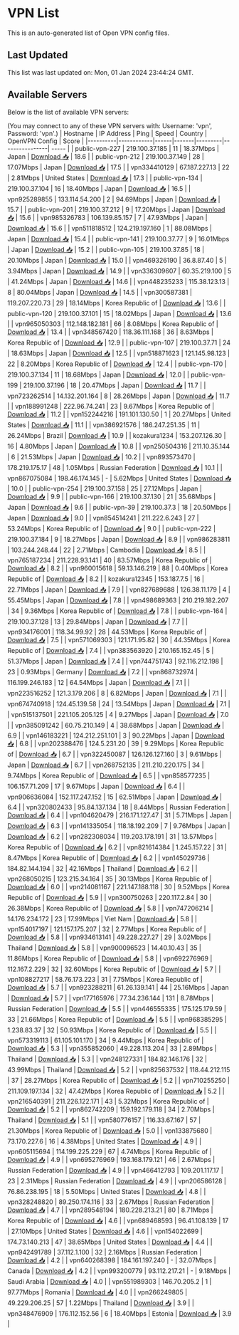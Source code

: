 # VPN List

This is an auto-generated list of Open VPN config files.

## Last Updated

This list was last updated on: Mon, 01 Jan 2024 23:44:24 GMT.

## Available Servers

Below is the list of available VPN servers:

(You may connect to any of these VPN servers with: Username: 'vpn', Password: 'vpn'.)
| Hostname | IP Address | Ping | Speed | Country | OpenVPN Config | Score |
|----------|------------|------|-------|---------|----------------| ----- |
| public-vpn-227 | 219.100.37.185 | 11 | 18.37Mbps | Japan | [Download 📥](./configs/server_0_JP.ovpn) | 18.6 |
| public-vpn-212 | 219.100.37.149 | 28 | 17.07Mbps | Japan | [Download 📥](./configs/server_1_JP.ovpn) | 17.5 |
| vpn334410129 | 67.187.227.13 | 22 | 2.81Mbps | United States | [Download 📥](./configs/server_2_US.ovpn) | 17.3 |
| public-vpn-134 | 219.100.37.104 | 16 | 18.40Mbps | Japan | [Download 📥](./configs/server_3_JP.ovpn) | 16.5 |
| vpn925289855 | 133.114.54.200 | 2 | 94.69Mbps | Japan | [Download 📥](./configs/server_4_JP.ovpn) | 15.7 |
| public-vpn-201 | 219.100.37.212 | 9 | 17.20Mbps | Japan | [Download 📥](./configs/server_5_JP.ovpn) | 15.6 |
| vpn985326783 | 106.139.85.157 | 7 | 47.93Mbps | Japan | [Download 📥](./configs/server_6_JP.ovpn) | 15.6 |
| vpn511818512 | 124.219.197.160 | 1 | 88.08Mbps | Japan | [Download 📥](./configs/server_7_JP.ovpn) | 15.4 |
| public-vpn-141 | 219.100.37.77 | 9 | 16.01Mbps | Japan | [Download 📥](./configs/server_8_JP.ovpn) | 15.2 |
| public-vpn-105 | 219.100.37.85 | 18 | 20.10Mbps | Japan | [Download 📥](./configs/server_9_JP.ovpn) | 15.0 |
| vpn469326190 | 36.8.87.40 | 5 | 3.94Mbps | Japan | [Download 📥](./configs/server_10_JP.ovpn) | 14.9 |
| vpn336309607 | 60.35.219.100 | 5 | 41.24Mbps | Japan | [Download 📥](./configs/server_11_JP.ovpn) | 14.6 |
| vpn448235233 | 115.38.123.13 | 8 | 80.04Mbps | Japan | [Download 📥](./configs/server_12_JP.ovpn) | 14.5 |
| vpn300587381 | 119.207.220.73 | 29 | 18.14Mbps | Korea Republic of | [Download 📥](./configs/server_13_KR.ovpn) | 13.6 |
| public-vpn-120 | 219.100.37.101 | 15 | 18.02Mbps | Japan | [Download 📥](./configs/server_14_JP.ovpn) | 13.6 |
| vpn965050303 | 112.148.182.181 | 66 | 8.08Mbps | Korea Republic of | [Download 📥](./configs/server_15_KR.ovpn) | 13.4 |
| vpn348567420 | 118.36.111.168 | 36 | 8.63Mbps | Korea Republic of | [Download 📥](./configs/server_16_KR.ovpn) | 12.9 |
| public-vpn-107 | 219.100.37.71 | 24 | 18.63Mbps | Japan | [Download 📥](./configs/server_17_JP.ovpn) | 12.5 |
| vpn518871623 | 121.145.98.123 | 22 | 8.20Mbps | Korea Republic of | [Download 📥](./configs/server_18_KR.ovpn) | 12.4 |
| public-vpn-170 | 219.100.37.134 | 11 | 18.68Mbps | Japan | [Download 📥](./configs/server_19_JP.ovpn) | 12.0 |
| public-vpn-199 | 219.100.37.196 | 18 | 20.47Mbps | Japan | [Download 📥](./configs/server_20_JP.ovpn) | 11.7 |
| vpn723262514 | 14.132.201.164 | 8 | 28.26Mbps | Japan | [Download 📥](./configs/server_21_JP.ovpn) | 11.7 |
| vpn188991248 | 222.96.74.241 | 23 | 9.67Mbps | Korea Republic of | [Download 📥](./configs/server_22_KR.ovpn) | 11.2 |
| vpn152244216 | 191.101.130.50 | 1 | 20.27Mbps | United States | [Download 📥](./configs/server_23_US.ovpn) | 11.1 |
| vpn386921576 | 186.247.251.35 | 11 | 26.24Mbps | Brazil | [Download 📥](./configs/server_24_BR.ovpn) | 10.9 |
| kozakura1234 | 153.207.126.30 | 16 | 4.80Mbps | Japan | [Download 📥](./configs/server_25_JP.ovpn) | 10.8 |
| vpn250504316 | 211.10.35.144 | 6 | 21.53Mbps | Japan | [Download 📥](./configs/server_26_JP.ovpn) | 10.2 |
| vpn893573470 | 178.219.175.17 | 48 | 1.05Mbps | Russian Federation | [Download 📥](./configs/server_27_RU.ovpn) | 10.1 |
| vpn867075084 | 198.46.174.145 | - | 5.62Mbps | United States | [Download 📥](./configs/server_28_US.ovpn) | 10.0 |
| public-vpn-254 | 219.100.37.158 | 25 | 27.12Mbps | Japan | [Download 📥](./configs/server_29_JP.ovpn) | 9.9 |
| public-vpn-166 | 219.100.37.130 | 21 | 35.68Mbps | Japan | [Download 📥](./configs/server_30_JP.ovpn) | 9.6 |
| public-vpn-39 | 219.100.37.3 | 18 | 20.50Mbps | Japan | [Download 📥](./configs/server_31_JP.ovpn) | 9.0 |
| vpn854514241 | 211.222.6.243 | 27 | 53.24Mbps | Korea Republic of | [Download 📥](./configs/server_32_KR.ovpn) | 9.0 |
| public-vpn-222 | 219.100.37.184 | 9 | 18.27Mbps | Japan | [Download 📥](./configs/server_33_JP.ovpn) | 8.9 |
| vpn986283811 | 103.244.248.44 | 22 | 2.71Mbps | Cambodia | [Download 📥](./configs/server_34_KH.ovpn) | 8.5 |
| vpn765187234 | 211.228.93.141 | 40 | 83.57Mbps | Korea Republic of | [Download 📥](./configs/server_35_KR.ovpn) | 8.2 |
| vpn960015618 | 59.13.146.219 | 88 | 0.40Mbps | Korea Republic of | [Download 📥](./configs/server_36_KR.ovpn) | 8.2 |
| kozakura12345 | 153.187.7.5 | 16 | 22.71Mbps | Japan | [Download 📥](./configs/server_37_JP.ovpn) | 7.9 |
| vpn827689688 | 126.38.11.179 | 4 | 55.45Mbps | Japan | [Download 📥](./configs/server_38_JP.ovpn) | 7.8 |
| vpn498689363 | 210.219.182.207 | 34 | 9.36Mbps | Korea Republic of | [Download 📥](./configs/server_39_KR.ovpn) | 7.8 |
| public-vpn-164 | 219.100.37.128 | 13 | 29.84Mbps | Japan | [Download 📥](./configs/server_40_JP.ovpn) | 7.7 |
| vpn934176001 | 118.34.99.92 | 28 | 44.53Mbps | Korea Republic of | [Download 📥](./configs/server_41_KR.ovpn) | 7.5 |
| vpn571069303 | 121.171.95.82 | 30 | 44.35Mbps | Korea Republic of | [Download 📥](./configs/server_42_KR.ovpn) | 7.4 |
| vpn383563920 | 210.165.152.45 | 5 | 51.37Mbps | Japan | [Download 📥](./configs/server_43_JP.ovpn) | 7.4 |
| vpn744751743 | 92.116.212.198 | 23 | 0.93Mbps | Germany | [Download 📥](./configs/server_44_DE.ovpn) | 7.2 |
| vpn868732974 | 116.199.246.183 | 12 | 64.54Mbps | Japan | [Download 📥](./configs/server_45_JP.ovpn) | 7.1 |
| vpn223516252 | 121.3.179.206 | 8 | 6.82Mbps | Japan | [Download 📥](./configs/server_46_JP.ovpn) | 7.1 |
| vpn674740918 | 124.45.139.58 | 24 | 13.54Mbps | Japan | [Download 📥](./configs/server_47_JP.ovpn) | 7.1 |
| vpn515137501 | 221.105.205.125 | 4 | 9.27Mbps | Japan | [Download 📥](./configs/server_48_JP.ovpn) | 7.0 |
| vpn385091242 | 60.75.210.149 | 4 | 38.68Mbps | Japan | [Download 📥](./configs/server_49_JP.ovpn) | 6.9 |
| vpn146183221 | 124.212.251.101 | 3 | 90.22Mbps | Japan | [Download 📥](./configs/server_50_JP.ovpn) | 6.8 |
| vpn202388476 | 124.5.231.20 | 39 | 9.29Mbps | Korea Republic of | [Download 📥](./configs/server_51_KR.ovpn) | 6.7 |
| vpn322450087 | 126.126.127.160 | 3 | 9.61Mbps | Japan | [Download 📥](./configs/server_52_JP.ovpn) | 6.7 |
| vpn268752135 | 211.210.220.175 | 34 | 9.74Mbps | Korea Republic of | [Download 📥](./configs/server_53_KR.ovpn) | 6.5 |
| vpn858577235 | 106.157.71.209 | 17 | 9.67Mbps | Japan | [Download 📥](./configs/server_54_JP.ovpn) | 6.4 |
| vpn906636084 | 152.117.247.152 | 15 | 62.51Mbps | Japan | [Download 📥](./configs/server_55_JP.ovpn) | 6.4 |
| vpn320802433 | 95.84.137.134 | 18 | 8.44Mbps | Russian Federation | [Download 📥](./configs/server_56_RU.ovpn) | 6.4 |
| vpn104620479 | 216.171.127.47 | 31 | 5.71Mbps | Japan | [Download 📥](./configs/server_57_JP.ovpn) | 6.3 |
| vpn141335054 | 118.18.192.209 | 7 | 9.76Mbps | Japan | [Download 📥](./configs/server_58_JP.ovpn) | 6.2 |
| vpn282308034 | 119.203.178.191 | 31 | 13.57Mbps | Korea Republic of | [Download 📥](./configs/server_59_KR.ovpn) | 6.2 |
| vpn821614384 | 1.245.157.22 | 31 | 8.47Mbps | Korea Republic of | [Download 📥](./configs/server_60_KR.ovpn) | 6.2 |
| vpn145029736 | 184.82.144.194 | 32 | 42.16Mbps | Thailand | [Download 📥](./configs/server_61_TH.ovpn) | 6.2 |
| vpn268050215 | 123.215.34.164 | 35 | 30.13Mbps | Korea Republic of | [Download 📥](./configs/server_62_KR.ovpn) | 6.0 |
| vpn214081167 | 221.147.188.118 | 30 | 9.52Mbps | Korea Republic of | [Download 📥](./configs/server_63_KR.ovpn) | 5.9 |
| vpn300750263 | 220.117.2.84 | 30 | 26.38Mbps | Korea Republic of | [Download 📥](./configs/server_64_KR.ovpn) | 5.8 |
| vpn747206214 | 14.176.234.172 | 23 | 17.99Mbps | Viet Nam | [Download 📥](./configs/server_65_VN.ovpn) | 5.8 |
| vpn154017197 | 121.157.175.207 | 32 | 2.77Mbps | Korea Republic of | [Download 📥](./configs/server_66_KR.ovpn) | 5.8 |
| vpn934613141 | 49.228.227.27 | 29 | 3.02Mbps | Thailand | [Download 📥](./configs/server_67_TH.ovpn) | 5.8 |
| vpn900096523 | 14.40.10.43 | 35 | 11.86Mbps | Korea Republic of | [Download 📥](./configs/server_68_KR.ovpn) | 5.8 |
| vpn692276969 | 112.167.2.229 | 32 | 32.60Mbps | Korea Republic of | [Download 📥](./configs/server_69_KR.ovpn) | 5.7 |
| vpn108827217 | 58.76.173.223 | 31 | 7.75Mbps | Korea Republic of | [Download 📥](./configs/server_70_KR.ovpn) | 5.7 |
| vpn923288211 | 61.26.139.141 | 44 | 25.16Mbps | Japan | [Download 📥](./configs/server_71_JP.ovpn) | 5.7 |
| vpn177165976 | 77.34.236.144 | 131 | 8.78Mbps | Russian Federation | [Download 📥](./configs/server_72_RU.ovpn) | 5.5 |
| vpn446555335 | 175.125.179.59 | 33 | 21.66Mbps | Korea Republic of | [Download 📥](./configs/server_73_KR.ovpn) | 5.5 |
| vpn968385295 | 1.238.83.37 | 32 | 50.93Mbps | Korea Republic of | [Download 📥](./configs/server_74_KR.ovpn) | 5.5 |
| vpn573319113 | 61.105.101.170 | 34 | 9.44Mbps | Korea Republic of | [Download 📥](./configs/server_75_KR.ovpn) | 5.3 |
| vpn355852060 | 49.228.113.204 | 33 | 2.89Mbps | Thailand | [Download 📥](./configs/server_76_TH.ovpn) | 5.3 |
| vpn248127331 | 184.82.146.176 | 32 | 43.99Mbps | Thailand | [Download 📥](./configs/server_77_TH.ovpn) | 5.2 |
| vpn825637532 | 118.44.212.115 | 37 | 28.27Mbps | Korea Republic of | [Download 📥](./configs/server_78_KR.ovpn) | 5.2 |
| vpn710255250 | 211.109.197.134 | 32 | 47.42Mbps | Korea Republic of | [Download 📥](./configs/server_79_KR.ovpn) | 5.2 |
| vpn216540391 | 211.226.122.171 | 43 | 5.32Mbps | Korea Republic of | [Download 📥](./configs/server_80_KR.ovpn) | 5.2 |
| vpn862742209 | 159.192.179.118 | 34 | 2.70Mbps | Thailand | [Download 📥](./configs/server_81_TH.ovpn) | 5.1 |
| vpn580776157 | 116.33.67.167 | 57 | 21.30Mbps | Korea Republic of | [Download 📥](./configs/server_82_KR.ovpn) | 5.0 |
| vpn133875680 | 73.170.227.6 | 16 | 4.38Mbps | United States | [Download 📥](./configs/server_83_US.ovpn) | 4.9 |
| vpn605115694 | 114.199.225.229 | 67 | 4.74Mbps | Korea Republic of | [Download 📥](./configs/server_84_KR.ovpn) | 4.9 |
| vpn695276969 | 193.168.179.121 | 46 | 2.67Mbps | Russian Federation | [Download 📥](./configs/server_85_RU.ovpn) | 4.9 |
| vpn466412793 | 109.201.117.17 | 23 | 2.31Mbps | Russian Federation | [Download 📥](./configs/server_86_RU.ovpn) | 4.9 |
| vpn206586128 | 76.86.238.195 | 18 | 5.50Mbps | United States | [Download 📥](./configs/server_87_US.ovpn) | 4.8 |
| vpn328248820 | 89.250.174.116 | 33 | 2.67Mbps | Russian Federation | [Download 📥](./configs/server_88_RU.ovpn) | 4.7 |
| vpn289548194 | 180.228.213.21 | 80 | 8.71Mbps | Korea Republic of | [Download 📥](./configs/server_89_KR.ovpn) | 4.6 |
| vpn689468593 | 96.41.108.139 | 17 | 27.10Mbps | United States | [Download 📥](./configs/server_90_US.ovpn) | 4.6 |
| vpn154022699 | 174.73.140.213 | 47 | 38.65Mbps | United States | [Download 📥](./configs/server_91_US.ovpn) | 4.4 |
| vpn942491789 | 37.112.1.100 | 32 | 2.16Mbps | Russian Federation | [Download 📥](./configs/server_92_RU.ovpn) | 4.2 |
| vpn640268398 | 184.161.197.240 | - | 32.07Mbps | Canada | [Download 📥](./configs/server_93_CA.ovpn) | 4.2 |
| vpn993200779 | 93.112.217.21 | - | 9.18Mbps | Saudi Arabia | [Download 📥](./configs/server_94_SA.ovpn) | 4.0 |
| vpn551989303 | 146.70.205.2 | 1 | 97.77Mbps | Romania | [Download 📥](./configs/server_95_RO.ovpn) | 4.0 |
| vpn266249805 | 49.229.206.25 | 57 | 1.22Mbps | Thailand | [Download 📥](./configs/server_96_TH.ovpn) | 3.9 |
| vpn348476909 | 176.112.152.56 | 6 | 18.40Mbps | Estonia | [Download 📥](./configs/server_97_EE.ovpn) | 3.9 |
